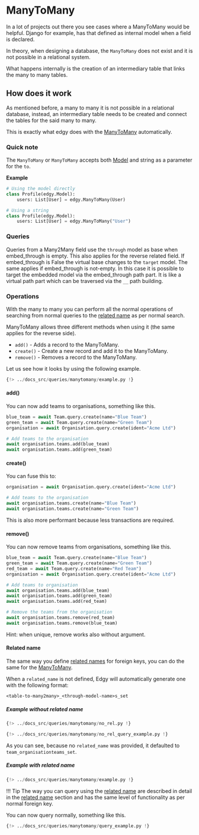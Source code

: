 # ManyToMany

In a lot of projects out there you see cases where a ManyToMany would be helpful. Django for example,
has that defined as internal model when a field is declared.

In theory, when designing a database, the `ManyToMany` does not exist and it is not possible in
a relational system.

What happens internally is the creation of an intermediary table that links the many to many tables.

## How does it work

As mentioned before, a many to many it is not possible in a relational database, instead, an
intermediary table needs to be created and connect the tables for the said many to many.

This is exactly what edgy does with the [ManyToMany][many_to_many] automatically.

### Quick note

The `ManyToMany` or `ManyToMany` accepts both [Model](../models.md) and string as
a parameter for the `to`.

**Example**

```python
# Using the model directly
class Profile(edgy.Model):
    users: List[User] = edgy.ManyToMany(User)

# Using a string
class Profile(edgy.Model):
    users: List[User] = edgy.ManyToMany("User")
```

### Queries

Queries from a Many2Many field use the `through` model as base when embed_through is empty. This also applies for the reverse related field.
If embed_through is False the virtual base changes to the `target` model.
The same applies if embed_through is not-empty. In this case it is possible to target the embedded model via the embed_through path part.
It is like a virtual path part which can be traversed via the `__` path building.

### Operations

With the many to many you can perform all the normal operations of searching from normal queries
to the [related name][related_name] as per normal search.

ManyToMany allows three different methods when using it (the same applies for the reverse side).

* `add()` - Adds a record to the ManyToMany.
* `create()` - Create a new record and add it to the ManyToMany.
* `remove()` - Removes a record to the ManyToMany.

Let us see how it looks by using the following example.

```python hl_lines="17"
{!> ../docs_src/queries/manytomany/example.py !}
```

#### add()

You can now add teams to organisations, something like this.

```python hl_lines="6-7"
blue_team = await Team.query.create(name="Blue Team")
green_team = await Team.query.create(name="Green Team")
organisation = await Organisation.query.create(ident="Acme Ltd")

# Add teams to the organisation
await organisation.teams.add(blue_team)
await organisation.teams.add(green_team)
```

#### create()

You can fuse this to:


```python hl_lines="4-5"
organisation = await Organisation.query.create(ident="Acme Ltd")

# Add teams to the organisation
await organisation.teams.create(name="Blue Team")
await organisation.teams.create(name="Green Team")
```

This is also more performant because less transactions are required.

#### remove()

You can now remove teams from organisations, something like this.

```python hl_lines="12-13"
blue_team = await Team.query.create(name="Blue Team")
green_team = await Team.query.create(name="Green Team")
red_team = await Team.query.create(name="Red Team")
organisation = await Organisation.query.create(ident="Acme Ltd")

# Add teams to organisation
await organisation.teams.add(blue_team)
await organisation.teams.add(green_team)
await organisation.teams.add(red_team)

# Remove the teams from the organisation
await organisation.teams.remove(red_team)
await organisation.teams.remove(blue_team)
```

Hint: when unique, remove works also without argument.

#### Related name

The same way you define [related names][related_name] for foreign keys, you can do the same for
the [ManyToMany][many_to_many].

When a `related_name` is not defined, Edgy will automatically generate one with the following
format:

```shell
<table-to-many2many>_<through-model-name>s_set
```

##### Example without related name

```python hl_lines="17"
{!> ../docs_src/queries/manytomany/no_rel.py !}
```

```python hl_lines="11"
{!> ../docs_src/queries/manytomany/no_rel_query_example.py !}
```

As you can see, because no `related_name` was provided, it defaulted to `team_organisationteams_set`.


##### Example with related name

```python hl_lines="17"
{!> ../docs_src/queries/manytomany/example.py !}
```

!!! Tip
    The way you can query using the [related name][related_name] are described in detail in the
    [related name][related_name] section and has the same level of functionality as per normal
    foreign key.

You can now query normally, something like this.

```python hl_lines="11"
{!> ../docs_src/queries/manytomany/query_example.py !}
```


[many_to_many]: ../fields.md#manytomany
[related_name]: ./related-name.md
